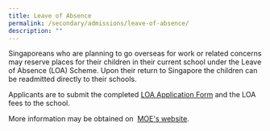 ```yaml
---
title: Leave of Absence
permalink: /secondary/admissions/leave-of-absence/
description: ""
---
```



Singaporeans who are planning to go overseas for work or related concerns may reserve places for their children in their current school under the Leave of Absence (LOA) Scheme. Upon their return to Singapore the children can be readmitted directly to their schools.

  

Applicants are to submit the completed [LOA Application Form](https://form.gov.sg/60bf0246e8a2a4001614f01d) and the LOA fees to the school.

  

More information may be obtained on  [MOE's website](https://www.moe.gov.sg/returning-singaporeans).